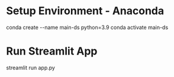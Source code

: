 # Setup Environment - Anaconda
conda create --name main-ds python=3.9
conda activate main-ds

# Run Streamlit App
streamlit run app.py